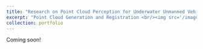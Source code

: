 ```yaml
---
title: "Research on Point Cloud Perception for Underwater Unmanned Vehicle's Navigation"
excerpt: "Point Cloud Generation and Registration <br/><img src='/images/500x300.png'>"
collection: portfolio
---
```


Coming soon!
